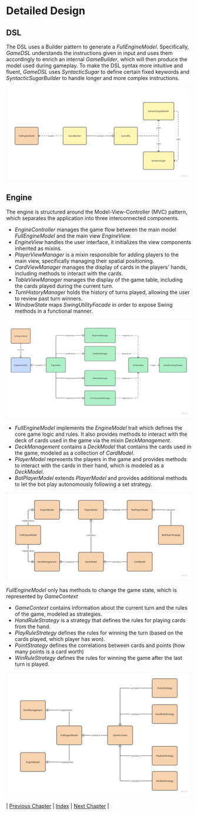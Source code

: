 # Detailed Design

## DSL
The DSL uses a Builder pattern to generate a *FullEngineModel*. 
Specifically, *GameDSL* understands the instructions given in input and uses them accordingly to enrich an internal *GameBuilder*, which will then produce the model used during gameplay. 
To make the DSL syntax more intuitive and fluent, *GameDSL* uses *SyntacticSugar* to define certain fixed keywords and *SyntacticSugarBuilder* to handle longer and more complex instructions.

![DSL_metamodel](../res/DSL_metamodel.png "DSL Metamodel")

## Engine
The engine is structured around the Model-View-Controller (MVC) pattern, which separates the application into three interconnected components.
- *EngineController* manages the game flow between the main model *FullEngineModel* and the main view *EngineView*.
- *EngineView* handles the user interface, it initializes the view components inherited as mixins.
- *PlayerViewManager* is a mixin responsible for adding players to the main view, specifically managing their spatial positioning.
- *CardViewManager* manages the display of cards in the players' hands, including methods to interact with the cards.
- *TableViewManager* manages the display of the game table, including the cards played during the current turn.
- *TurnHistoryManager* holds the history of turns played, allowing the user to review past turn winners.
- *WindowState* maps *SwingUtilityFacade* in order to expose Swing methods in a functional manner.

![ControllerView_metamodel](../res/MVC_metamodel.png "Controller and View Metamodel")

- *FullEngineModel* implements the *EngineModel* trait which defines the core game logic and rules.
It also provides methods to interact with the deck of cards used in the game via the mixin *DeckManagement*.
- *DeckManagement* contains a *DeckModel* that contains the cards used in the game, modeled as a collection of *CardModel*.
- *PlayerModel* represents the players in the game and provides methods to interact with the cards in their hand, which is modeled as a *DeckModel*.
- *BotPlayerModel* extends *PlayerModel* and provides additional methods to let the bot play autonomously following a set strategy.

![EngineModel_metamodel](../res/model_metamodel.png "EngineModel Metamodel")

*FullEngineModel* only has methods to change the game state, which is represented by *GameContext*
- *GameContext* contains information about the current turn and the rules of the game, modeled as strategies.
- *HandRuleStrategy* is a strategy that defines the rules for playing cards from the hand.
- *PlayRuleStrategy* defines the rules for winning the turn (based on the cards played, which player has won).
- *PointStrategy* defines the correlations between cards and points (how many points is a card worth)
- *WinRuleStrategy* defines the rules for winning the game after the last turn is played.

![GameLogics_metamodel](../res/ruleStrategy_metamodel.png "GameLogics Metamodel")

| [Previous Chapter](../4-architectural_design/index.md) | [Index](../index.md) | [Next Chapter](../6-implementation/index.md) |